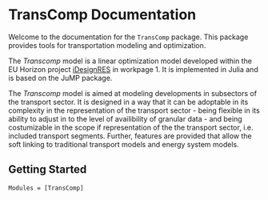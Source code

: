 # TransComp Documentation

Welcome to the documentation for the `TransComp` package. This package provides tools for transportation modeling and optimization.

The *Transcomp* model is a linear optimization model developed within the EU Horizon project [iDesignRES](https://idesignres.eu/) in workpage 1. It is implemented in Julia and is based on the JuMP package. 

The *Transcomp* model is aimed at modeling developments in subsectors of the transport sector. It is designed in a way that it can be adoptable in its complexity in the representation of the transport sector - being flexible in its ability to adjust in to the level of availibility of granular data - and being costumizable in the scope if representation of the the transport sector, i.e. included transport segments. Further, features are provided that allow the soft linking to traditional transport models and energy system models.


## Getting Started



```@autodocs
Modules = [TransComp]
```